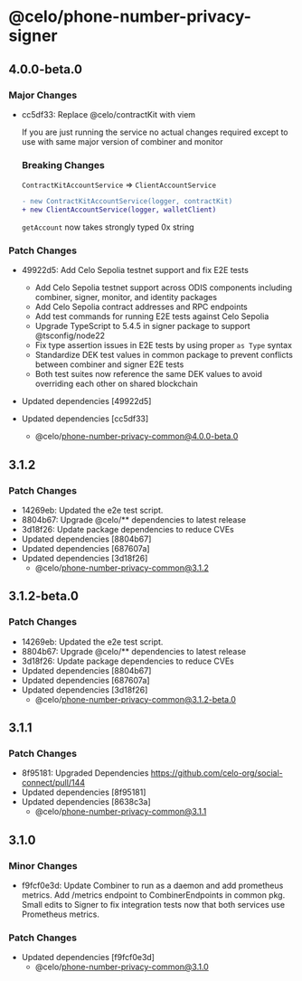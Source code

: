 # @celo/phone-number-privacy-signer

## 4.0.0-beta.0

### Major Changes

- cc5df33: Replace @celo/contractKit with viem

  If you are just running the service no actual changes required except to use with same major version of combiner and monitor

  ### Breaking Changes

  `ContractKitAccountService` => `ClientAccountService`

  ```diff
  - new ContractKitAccountService(logger, contractKit)
  + new ClientAccountService(logger, walletClient)

  ```

  `getAccount` now takes strongly typed 0x string

### Patch Changes

- 49922d5: Add Celo Sepolia testnet support and fix E2E tests
  - Add Celo Sepolia testnet support across ODIS components including combiner, signer, monitor, and identity packages
  - Add Celo Sepolia contract addresses and RPC endpoints
  - Add test commands for running E2E tests against Celo Sepolia
  - Upgrade TypeScript to 5.4.5 in signer package to support @tsconfig/node22
  - Fix type assertion issues in E2E tests by using proper `as Type` syntax
  - Standardize DEK test values in common package to prevent conflicts between combiner and signer E2E tests
  - Both test suites now reference the same DEK values to avoid overriding each other on shared blockchain

- Updated dependencies [49922d5]
- Updated dependencies [cc5df33]
  - @celo/phone-number-privacy-common@4.0.0-beta.0

## 3.1.2

### Patch Changes

- 14269eb: Updated the e2e test script.
- 8804b67: Upgrade @celo/\*\* dependencies to latest release
- 3d18f26: Update package dependencies to reduce CVEs
- Updated dependencies [8804b67]
- Updated dependencies [687607a]
- Updated dependencies [3d18f26]
  - @celo/phone-number-privacy-common@3.1.2

## 3.1.2-beta.0

### Patch Changes

- 14269eb: Updated the e2e test script.
- 8804b67: Upgrade @celo/\*\* dependencies to latest release
- 3d18f26: Update package dependencies to reduce CVEs
- Updated dependencies [8804b67]
- Updated dependencies [687607a]
- Updated dependencies [3d18f26]
  - @celo/phone-number-privacy-common@3.1.2-beta.0

## 3.1.1

### Patch Changes

- 8f95181: Upgraded Dependencies https://github.com/celo-org/social-connect/pull/144
- Updated dependencies [8f95181]
- Updated dependencies [8638c3a]
  - @celo/phone-number-privacy-common@3.1.1

## 3.1.0

### Minor Changes

- f9fcf0e3d: Update Combiner to run as a daemon and add prometheus metrics. Add /metrics endpoint to CombinerEndpoints in common pkg. Small edits to Signer to fix integration tests now that both services use Prometheus metrics.

### Patch Changes

- Updated dependencies [f9fcf0e3d]
  - @celo/phone-number-privacy-common@3.1.0
